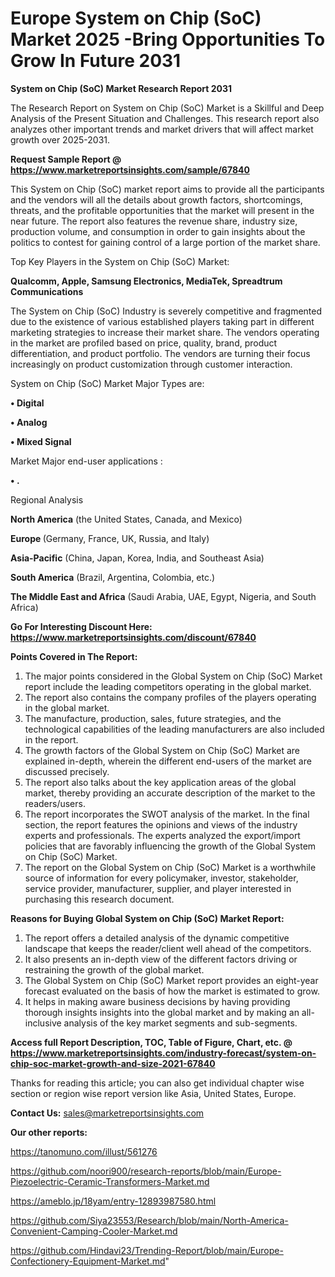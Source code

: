 # Europe System on Chip (SoC) Market 2025 -Bring Opportunities To Grow In Future 2031

<strong>System on Chip (SoC) Market Research Report 2031</strong>

The Research Report on System on Chip (SoC) Market is a Skillful and Deep Analysis of the Present Situation and Challenges. This research report also analyzes other important trends and market drivers that will affect market growth over 2025-2031.

<strong>Request Sample Report @ <a href=https://www.marketreportsinsights.com/sample/67840>https://www.marketreportsinsights.com/sample/67840</a></strong>

This System on Chip (SoC) market report aims to provide all the participants and the vendors will all the details about growth factors, shortcomings, threats, and the profitable opportunities that the market will present in the near future. The report also features the revenue share, industry size, production volume, and consumption in order to gain insights about the politics to contest for gaining control of a large portion of the market share.

Top Key Players in the System on Chip (SoC) Market:

<strong>Qualcomm, Apple, Samsung Electronics, MediaTek, Spreadtrum Communications</strong>

The System on Chip (SoC) Industry is severely competitive and fragmented due to the existence of various established players taking part in different marketing strategies to increase their market share. The vendors operating in the market are profiled based on price, quality, brand, product differentiation, and product portfolio. The vendors are turning their focus increasingly on product customization through customer interaction.

System on Chip (SoC) Market Major Types are:

<strong>• Digital

• Analog

• Mixed Signal</strong>

Market Major end-user applications :

<strong>• .</strong>

Regional Analysis

</u><strong><b>North America</b></strong> (the United States, Canada, and Mexico)

<strong><b>Europe </b></strong>(Germany, France, UK, Russia, and Italy)

<strong><b>Asia-Pacific</b></strong> (China, Japan, Korea, India, and Southeast Asia)

<strong><b>South America</b></strong> (Brazil, Argentina, Colombia, etc.)

<strong><b>The Middle East and Africa</b></strong> (Saudi Arabia, UAE, Egypt, Nigeria, and South Africa)

<strong>Go For Interesting Discount Here: <a href=https://www.marketreportsinsights.com/discount/67840>https://www.marketreportsinsights.com/discount/67840</a></strong>

<strong>Points Covered in The Report:</strong>
<ol>
  <li>The major points considered in the Global System on Chip (SoC) Market report include the leading competitors operating in the global market.</li>
  <li>The report also contains the company profiles of the players operating in the global market.</li>
  <li>The manufacture, production, sales, future strategies, and the technological capabilities of the leading manufacturers are also included in the report.</li>
  <li>The growth factors of the Global System on Chip (SoC) Market are explained in-depth, wherein the different end-users of the market are discussed precisely.</li>
  <li>The report also talks about the key application areas of the global market, thereby providing an accurate description of the market to the readers/users.</li>
  <li>The report incorporates the SWOT analysis of the market. In the final section, the report features the opinions and views of the industry experts and professionals. The experts analyzed the export/import policies that are favorably influencing the growth of the Global System on Chip (SoC) Market.</li>
  <li>The report on the Global System on Chip (SoC) Market is a worthwhile source of information for every policymaker, investor, stakeholder, service provider, manufacturer, supplier, and player interested in purchasing this research document.</li>
</ol>
<strong>Reasons for Buying Global System on Chip (SoC) Market Report:</strong>

<ol>
  <li>The report offers a detailed analysis of the dynamic competitive landscape that keeps the reader/client well ahead of the competitors.</li>
  <li>It also presents an in-depth view of the different factors driving or restraining the growth of the global market.</li>
  <li>The Global System on Chip (SoC) Market report provides an eight-year forecast evaluated on the basis of how the market is estimated to grow.</li>
  <li>It helps in making aware business decisions by having providing thorough insights insights into the global market and by making an all-inclusive analysis of the key market segments and sub-segments.</li>
</ol>
<strong>Access full Report Description, TOC, Table of Figure, Chart, etc. @ <a href=https://www.marketreportsinsights.com/industry-forecast/system-on-chip-soc-market-growth-and-size-2021-67840>https://www.marketreportsinsights.com/industry-forecast/system-on-chip-soc-market-growth-and-size-2021-67840</a></strong>


Thanks for reading this article; you can also get individual chapter wise section or region wise report version like Asia, United States, Europe.

<strong>Contact Us:</strong>
sales@marketreportsinsights.com

<strong>Our other reports:</strong>

<a href=https://tanomuno.com/illust/561276>https://tanomuno.com/illust/561276</a>

<a href=https://github.com/noori900/research-reports/blob/main/Europe-Piezoelectric-Ceramic-Transformers-Market.md>https://github.com/noori900/research-reports/blob/main/Europe-Piezoelectric-Ceramic-Transformers-Market.md</a>

<a href=https://ameblo.jp/18yam/entry-12893987580.html>https://ameblo.jp/18yam/entry-12893987580.html</a>

<a href=https://github.com/Siya23553/Research/blob/main/North-America-Convenient-Camping-Cooler-Market.md>https://github.com/Siya23553/Research/blob/main/North-America-Convenient-Camping-Cooler-Market.md</a>

<a href=https://github.com/Hindavi23/Trending-Report/blob/main/Europe-Confectionery-Equipment-Market.md>https://github.com/Hindavi23/Trending-Report/blob/main/Europe-Confectionery-Equipment-Market.md</a>"
